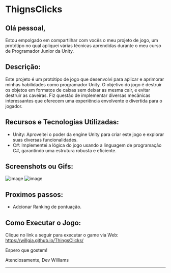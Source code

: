# ThignsClicks

## Olá pessoal,

Estou empolgado em compartilhar com vocês o meu projeto de jogo, um protótipo no qual apliquei várias técnicas aprendidas durante o meu curso de Programador Junior da Unity.

## Descrição:
Este projeto é um protótipo de jogo que desenvolvi para aplicar e aprimorar minhas habilidades como programador Unity. O objetivo do jogo é  destruir os objetos em formatos de caixas sem deixar as mesma cair, e evitar destruir as caveiras. Fiz questão de implementar diversas mecânicas interessantes que oferecem uma experiência envolvente e divertida para o jogador.

## Recursos e Tecnologias Utilizadas:
- Unity: Aproveitei o poder da engine Unity para criar este jogo e explorar suas diversas funcionalidades.
- C#: Implementei a lógica do jogo usando a linguagem de programação C#, garantindo uma estrutura robusta e eficiente.

## Screenshots ou Gifs:
![image](https://github.com/willgja/ThingsClicks/assets/43920697/d1be57b6-1373-4bb3-962b-d409d0b94113)
![image](https://github.com/willgja/ThingsClicks/assets/43920697/48f75374-83b9-45ee-bb1b-0aba124a6c86)

## Proximos passos:
- Adcionar Ranking de pontuação.


## Como Executar o Jogo:
Clique no link a seguir para executar o game via Web: https://willgja.github.io/ThingsClicks/


Espero que gostem!

Atenciosamente,
Dev Williams



*******
